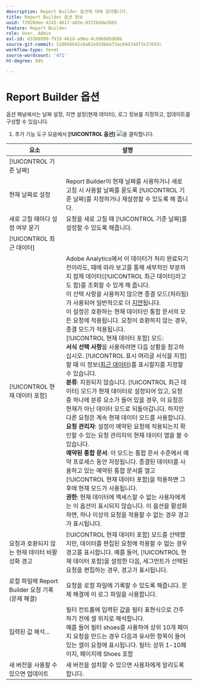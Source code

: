 ```yaml
---
description: Report Builder 옵션에 대해 알아봅니다.
title: Report Builder 옵션 정보
uuid: f2920dee-4245-4617-a02e-03726dde2bb5
feature: Report Builder
role: User, Admin
exl-id: d3388990-7919-461d-a96e-4c996b8bdb8b
source-git-commit: 12d048b42c6a61e03dbbe73acb9d34df3e37693c
workflow-type: tm+mt
source-wordcount: '471'
ht-degree: 88%

---
```


# Report Builder 옵션

옵션 패널에서는 날짜 설정, 지연 설정(현재 데이터), 로그 정보를 지정하고, 업데이트를 구성할 수 있습니다.

1. 추가 기능 도구 모음에서 **[!UICONTROL 옵션]** ![](https://spectrum.adobe.com/static/icons/workflow_18/Smock_Settings_18_N.svg)을 클릭합니다.

| 요소 | 설명 |
|--- |--- |
| [!UICONTROL 기준 날짜] |  |
| 현재 날짜로 설정 | Report Builder이 현재 날짜를 사용하거나 새로 고침 시 사용할 날짜를 묻도록 [!UICONTROL 기준 날짜]를 지정하거나 재설정할 수 있도록 해 줍니다. |
| 새로 고칠 때마다 설정 여부 묻기 | 요청을 새로 고칠 때 [!UICONTROL 기준 날짜]를 설정할 수 있도록 해줍니다. |
| [!UICONTROL 최근 데이터] |  |
| [!UICONTROL 현재 데이터 포함] | Adobe Analytics에서 이 데이터가 처리 완료되기 전이라도, 때에 따라 보고를 통해 세부적인 부분까지 잠재 데이터([!UICONTROL 최근 데이터]라고도 함)를 조회할 수 있게 해 줍니다.<br>이 선택 사항을 사용하지 않으면 종결 모드(처리됨)가 사용되어 일반적으로 더 [지연](https://experienceleague.adobe.com/docs/analytics/analyze/reports-analytics/current-data.html?lang=ko-KR)됩니다.<br>이 설정은 호환하는 현재 데이터인 통합 문서의 모든 요청에 적용됩니다. 요청이 호환하지 않는 경우, 종결 모드가 적용됩니다.<br>[!UICONTROL 현재 데이터 포함] 모드:<br>**서식 선택 사항**&#x200B;을 사용하려면 다음 상황을 참고하십시오. [!UICONTROL 표시 머리글 서식을 지정]할 때 이 정보([최근 데이터](/help/analyze/legacy-report-builder/layout/t-format-display-headers.md))를 표시할지를 지정할 수 있습니다.<br>**분류**: 지원되지 않습니다. [!UICONTROL 최근 데이터] 모드가 현재 데이터로 설정되어 있고, 요청 중 하나에 분류 요소가 들어 있을 경우, 이 요청은 현재가 아닌 데이터 모드로 되돌아갑니다. 하지만 다른 요청은 계속 현재 데이터 모드를 사용합니다.<br>**요청 관리자**: 설정이 예약된 요청에 적용되는지 확인할 수 있는 요청 관리자의 현재 데이터 열을 볼 수 있습니다.<br>**예약된 통합 문서**: 이 모드는 통합 문서 수준에서 예약 프로세스 동안 저장됩니다. 종결된 데이터를 사용하고 있는 예약된 통합 문서를 열고 [!UICONTROL 현재 데이터 포함]을 적용하면 그 후에 현재 모드가 사용됩니다.<br>**권한**: 현재 데이터에 액세스할 수 없는 사용자에게는 이 옵션이 표시되지 않습니다.  이 옵션을 활성화하면, 하나 이상의 요청을 적용할 수 없는 경우 경고가 표시됩니다. |
| 요청과 호환되지 않는 현재 데이터 비활성화 경고 | [!UICONTROL 현재 데이터 포함] 모드를 선택했지만, 데이터를 편집된 요청에 적용할 수 없는 경우 경고를 표시합니다.  예를 들어, [!UICONTROL 현재 데이터 포함]을 설정한 다음, 세그먼트가 선택된 요청을 편집하는 경우, 경고가 표시됩니다. |
| 로컬 파일에 Report Builder 요청 기록(문제 해결) | 요청을 로컬 파일에 기록할 수 있도록 해줍니다. 문제 해결에 이 로그 파일을 사용합니다. |
| 입력된 값 해석... | 필터 컨트롤에 입력된 값을 필터 표현식으로 간주하기 전에 셀 위치로 해석합니다.<br>예를 들어 필터 shoes를 사용하여 상위 10개 페이지 요청을 만드는 경우 다음과 유사한 항목이 들어 있는 셀이 요청에 표시됩니다.  필터: 상위 1-10페이지, 페이지에 Shoes 포함 |
| 새 버전을 사용할 수 있으면 업데이트 | 새 버전을 설치할 수 있으면 사용자에게 알리도록 합니다. |
